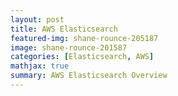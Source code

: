 ```yaml
---
layout: post
title: AWS Elasticsearch
featured-img: shane-rounce-205187
image: shane-rounce-201587
categories: [Elasticsearch, AWS]
mathjax: true
summary: AWS Elasticsearch Overview
---
```

